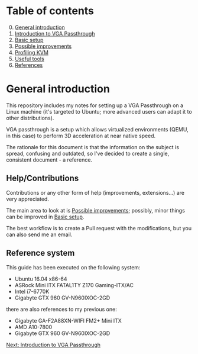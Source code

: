 # Table of contents #

0. [General introduction](#general-introduction)
1. [Introduction to VGA Passthrough](01_INTRODUCTION_TO_VGA_PASSTHROUGH.md)
2. [Basic setup](02_BASIC_SETUP.md)
3. [Possible improvements](03_POSSIBLE_IMPROVEMENTS.md)
4. [Profiling KVM](04_PROFILING_KVM.md)
5. [Useful tools](05_USEFUL_TOOLS.md)
6. [References](06_REFERENCES.md)

# General introduction #

This repository includes my notes for setting up a VGA Passthrough on a Linux machine (it's targeted to Ubuntu; more advanced users can adapt it to other distributions).

VGA passthrough is a setup which allows virtualized environments (QEMU, in this case) to perform 3D acceleration at near native speed.

The rationale for this document is that the information on the subject is spread, confusing and outdated, so I've decided to create a single, consistent document - a reference.

## Help/Contributions ##

Contributions or any other form of help (improvements, extensions...) are very appreciated.

The main area to look at is [Possible improvements](03_POSSIBLE_IMPROVEMENTS.md); possibly, minor things can be improved in [Basic setup](02_BASIC_SETUP.md).

The best workflow is to create a Pull request with the modifications, but you can also send me an email.

## Reference system ##

This guide has been executed on the following system:

- Ubuntu 16.04 x86-64
- ASRock Mini ITX FATAL1TY Z170 Gaming-ITX/AC
- Intel i7-6770K
- Gigabyte GTX 960 GV-N960IXOC-2GD

there are also references to my previous one:

- Gigabyte GA-F2A88XN-WIFI FM2+ Mini ITX
- AMD A10-7800
- Gigabyte GTX 960 GV-N960IXOC-2GD

[Next: Introduction to VGA Passthrough](01_INTRODUCTION_TO_VGA_PASSTHROUGH.md)

